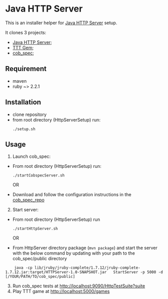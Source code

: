 # Java HTTP Server

This is an installer helper for [Java HTTP Server](https://github.com/andarcabrera/HTTPServer) setup.

It clones 3 projects:
- [Java HTTP Server](https://github.com/andarcabrera/HTTPServer);
- [TTT Gem](https://github.com/andarcabrera/tttj_gem);
- [cob_spec](https://github.com/8thlight/cob_spec);

## Requirement
- maven
- ruby ~> 2.2.1

## Installation

- clone repository
- from root directory (HttpServerSetup) run:
  ```
  ./setup.sh
  ```

## Usage

1. Launch cob_spec:

  - From root directory (HttpServerSetup) run:
    ```
    ./startCobspecServer.sh
    ```

    OR

  - Download and follow the configuration instructions in the [cob_spec_repo](https://github.com/8thlight/cob_spec)


2. Start server:


  - From root directory (HttpServerSetup) run
    ```
    ./startHttpServer.sh
    ```

    OR

  - From HttpServer directory package (```mvn package```) and start the server with the below command by updating with your path to the cob_spec/public directory

  ```
      java -cp lib/jruby/jruby-complete/1.7.12/jruby-complete-1.7.12.jar:target/HTTPServer-1.0-SNAPSHOT.jar   StartServer -p 5000 -d [/YOUR/PATH/TO/cob_spec/public]
  ```

3. Run cob_spec tests at [http://localhost:9090/HttpTestSuite?suite](http://localhost:9090/HttpTestSuite?suite)
4. Play TTT game at [http://localhost:5000/games](http://localhost:5000/games)
